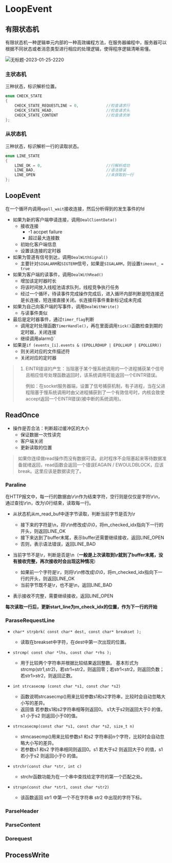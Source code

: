 LoopEvent
===

## 有限状态机

有限状态机一种逻辑单元内部的一种高效编程方法，在服务器编程中，服务器可以根据不同状态或者消息类型进行相应的处理逻辑，使得程序逻辑清晰易懂。

![无标题-2023-01-25-2220](http://pic.shixiaocaia.fun/202301261437542.png)

### 主状态机

三种状态，标识解析位置。

```cpp
enum CHECK_STATE
{
    CHECK_STATE_REQUESTLINE = 0,            //检查请求行
    CHECK_STATE_HEAD,                       //检查请求头
    CHECK_STATE_CONTENT                     //检查请求体
};
```

### 从状态机

三种状态，标识解析一行的读取状态。

```cpp
enum LINE_STATE
{
    LINE_OK = 0,                            //行解析成功
    LINE_BAD,                               //语法错误
    LINE_OPEN                               //未获取到一行
};
```

## LoopEvent

在一个循环内调用`epoll_wait`接收连接，然后分析得到的发生事件的fd

- 如果为新的客户端申请连接，调用`DealClientData()`
  - 接收连接
    - -1 accpet failure
    - 超过最大连接数
  - 初始化客户端信息
  - 设置该连接的定时器
- 如果为管道有信号到达，调用`DealWithSignal()`
  - 主要针对`SIGALARM`和`SIGTERM`信号，如果是`SIGALARM`，则设置`timeout_ = true`
- 如果为客户端的读事件，调用`DealWithRead()`
  - 增加该定时器时长
  - 将该时间放入线程池请求队列，线程竞争执行任务
  - 经过一个循环，待读事件完成操作完成后，进入循环内部判断是短连接还是长连接，短连接直接关闭。长连接将事件重新标记成未完成
- 如果为自己向客户端的写事件，调用`DealWithWrite()`
  - 与读事件类似
- 最后是定时器事件，通过`timer_flag`判断
  - 调用定时处理函数`TimerHandle()`，再在里面调用`tick()`函数检查到期的定时器，关闭连接
  - 继续调用alarm()`
- 如果是`if (events_[i].events & (EPOLLRDHUP | EPOLLHUP | EPOLLERR))`
  - 则关闭对应的文件描述符
  - 关闭对应的定时器

> 1. EINTR错误的产生：当阻塞于某个慢系统调用的一个进程捕获某个信号且相应信号处理函数返回时，该系统调用可能返回一个EINTR错误。
>
>    例如：在socket服务器端，设置了信号捕获机制，有子进程，当在父进程阻塞于慢系统调用时由父进程捕获到了一个有效信号时，内核会致使accept返回一个EINTR错误(被中断的系统调用)。

## ReadOnce

- 操作是否合法：判断超过缓冲区的大小
  - 保证数据一次性读完
  - 客户端关闭
  - 更新读取的位置

> 如果你连续做read操作而没有数据可读。此时程序不会阻塞起来等待数据准备就绪返回，read函数会返回一个错误EAGAIN / EWOULDBLOCK，应该break。这里应该是数据读完了。

### Paraline

在HTTP报文中，每一行的数据由\r\n作为结束字符，空行则是仅仅是字符\r\n，通过查找\r\n，改为\0行结束，读取每一行。

- 从状态机从m_read_buf中逐字节读取，判断当前字节是否为\r
  - 接下来的字符是\n，将\r\n修改成\0\0，将m_checked_idx指向下一行的开头，则返回LINE_OK
  - 接下来达到了buffer末尾，表示buffer还需要继续接收，返回LINE_OPEN
  - 否则，表示语法错误，返回LINE_BAD

- 当前字节不是\r，判断是否是\n（**一般是上次读取到\r就到了buffer末尾，没有接收完整，再次接收时会出现这种情况**）
  - 如果前一个字符是\r，则将\r\n修改成\0\0，将m_checked_idx指向下一行的开头，则返回LINE_OK
  - 当前字节既不是\r，也不是\n，返回LINE_BAD

- 表示接收不完整，需要继续接收，返回LINE_OPEN

**每次读取一行后，更新start_line为m_check_idx的位置，作为下一行的开始**

### ParaseRequestLine

- `char* strpbrk( const char* dest, const char* breakset );`
  - 读取在breakset中字符，在dest中第一次出现的位置。

- `strcmp( const char *lhs, const char *rhs );`
  - 用于比较两个字符串并根据比较结果返回整数。 基本形式为strcmp(str1,str2)，若str1=str2，则返回零；若str1<str2，则返回负数；若str1>str2，则返回正数。
- `int strcasecmp (const char *s1, const char *s2)`
  - 函数说明strcasecmp()用来比较参数s1和s2字符串，比较时会自动忽略大小写的差异。 
  - 返回值 若参数s1和s2字符串相等则返回0。 s1大于s2则返回大于0 的值，s1 小于s2 则返回小于0的值。

- `strncasecmp(const char *s1, const char *s2, size_t n)`
  - strncasecmp()用来比较参数s1 和s2 字符串前n个字符，比较时会自动忽略大小写的差异。
  - 若参数s1 和s2 字符串相同则返回0。s1 若大于s2 则返回大于0 的值，s1 若小于s2 则返回小于0 的值。

- `strchr(const char *str, int c)`
  - strchr函数功能为在一个串中查找给定字符的第一个匹配之处。 

- `strspn(const char *str1, const char *str2)`
  - 该函数返回 str1 中第一个不在字符串 str2 中出现的字符下标。

### ParseHeader





### ParseContent





### Dorequest







## ProcessWrite









